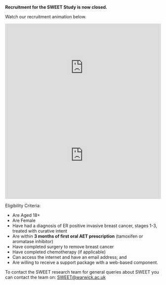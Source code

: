 <b>Recruitment for the SWEET Study is now closed.</b>

Watch our recruitment animation below.   

<div style="padding:56.25% 0 0 0;position:relative;"><iframe src="https://player.vimeo.com/video/1045043958?badge=0&amp;autopause=0&amp;player_id=0&amp;app_id=58479"                                             style="position:absolute;top:0;left:0;width:100%;height:100%;" frameborder="0" allow="autoplay; fullscreen; picture-in-picture" allowfullscreen></iframe></div><script src="https://player.vimeo.com/api/player.js"></script>

<div style="padding:56.25% 0 0 0;position:relative;"><iframe src="https://player.vimeo.com/video/1045041824?badge=0&amp;autopause=0&amp;player_id=0&amp;app_id=58479" style="position:absolute;top:0;left:0;width:100%;height:100%;" frameborder="0" allow="autoplay; fullscreen; picture-in-picture" allowfullscreen></iframe></div><script src="https://player.vimeo.com/api/player.js"></script>

Eligibility Criteria:

- Are Aged 18+
- Are Female
- Have had a diagnosis of ER positive invasive breast cancer, stages 1-3, treated with curative intent
- Are within <b>3 months of first oral AET prescription</b> (tamoxifen or aromatase inhibitor)
- Have completed surgery to remove breast cancer
- Have completed chemotherapy (if applicable)
- Can access the internet and have an email address; and
- Are willing to receive a support package with a web-based component.


To contact the SWEET research team for general queries about SWEET you can contact the team on:  [SWEET@warwick.ac.uk ](mailto:SWEET@warwick.ac.uk)

